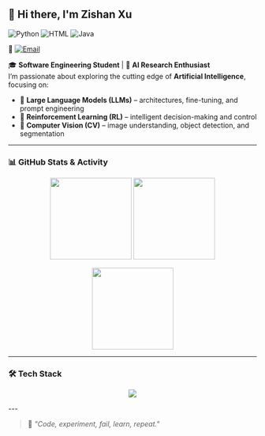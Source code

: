 ## 👋 Hi there, I'm Zishan Xu

![Python](https://img.shields.io/badge/Python-Expert-blue?logo=python)
![HTML](https://img.shields.io/badge/HTML-Intermediate-orange?logo=html5)
![Java](https://img.shields.io/badge/Java-Intermediate-red?logo=java)

📧 [![Email](https://img.shields.io/badge/Email-xuzishan%40m.scnu.edu.cn-blue)](mailto:xuzishan@m.scnu.edu.cn)  

🎓 **Software Engineering Student** | 🤖 **AI Research Enthusiast**  
I’m passionate about exploring the cutting edge of **Artificial Intelligence**, focusing on:  
- 🧠 **Large Language Models (LLMs)** – architectures, fine-tuning, and prompt engineering  
- 🎯 **Reinforcement Learning (RL)** – intelligent decision-making and control  
- 👀 **Computer Vision (CV)** – image understanding, object detection, and segmentation  

---

### 📊 GitHub Stats & Activity

<p align="center">
  <img src="https://github-readme-stats.vercel.app/api?username=33zs&show_icons=true&theme=radical" height="165">
  <img src="https://github-readme-stats.vercel.app/api/top-langs/?username=33zs&layout=compact&theme=radical" height="165">
</p>

<p align="center">
  <img src="https://github-readme-streak-stats.herokuapp.com/?user=33zs&theme=radical" height="165">
</p>

---

### 🛠 Tech Stack
<p align="center">
  <img src="https://skillicons.dev/icons?i=python,pytorch,tensorflow,keras,opencv,html,java,git,linux,vscode&perline=5">
</p>
---

> 💭 *"Code, experiment, fail, learn, repeat."*
